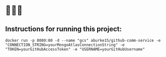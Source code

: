 # 🤔🤔🤔
## Instructions for running this project:
```docker run -p 8080:80 -d --name "gcs" aburke15/github-comm-service -e "CONNECTION_STRING=yourMongoAtlasConnectionString" -e "TOKEN=yourGitHubAccessToken" -e "USERNAME=yourGitHubUsername"```